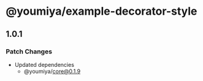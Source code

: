 # @youmiya/example-decorator-style

## 1.0.1

### Patch Changes

- Updated dependencies
  - @youmiya/core@0.1.9
